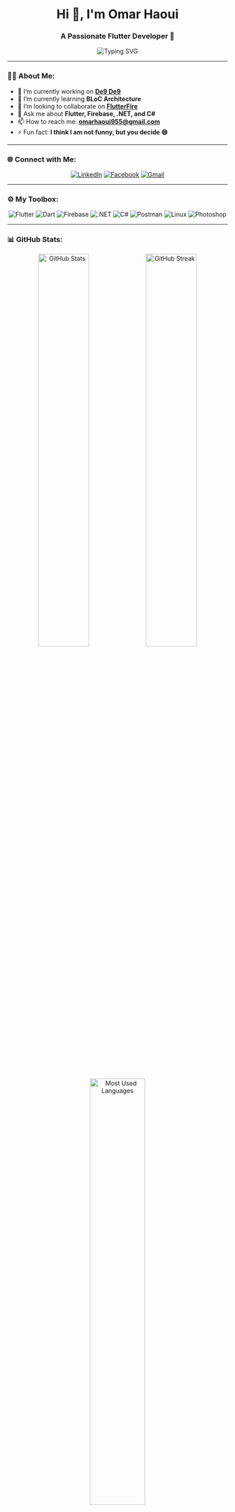 <h1 align="center">Hi 👋, I'm Omar Haoui</h1>
<h3 align="center">A Passionate Flutter Developer 🚀</h3>

<p align="center">
  <img src="https://readme-typing-svg.demolab.com?font=Fira+Code&size=22&pause=1000&color=36BCF7&width=435&lines=Flutter+enthusiast+%F0%9F%8D%80;Exploring+BLoC+patterns;Open+Source+Contributor;Always+learning+new+technologies!" alt="Typing SVG" />
</p>

---

### 👨‍💻 About Me:
- 🔭 I’m currently working on [**De9 De9**](https://github.com/OmarHaoui/Swift_User.git)  
- 🌱 I’m currently learning **BLoC Architecture**  
- 👯 I’m looking to collaborate on [**FlutterFire**](https://github.com/firebase/flutterfire)  
- 💬 Ask me about **Flutter, Firebase, .NET, and C#**  
- 📫 How to reach me: **omarhaoui955@gmail.com**  
- ⚡ Fun fact: **I think I am not funny, but you decide 😄**

---

### 🌐 Connect with Me:
<p align="center">
  <a href="https://www.linkedin.com/in/omarhaoui/" target="_blank"><img src="https://img.shields.io/badge/LinkedIn-%230077B5.svg?style=for-the-badge&logo=linkedin&logoColor=white" alt="LinkedIn"/></a>
  <a href="https://www.facebook.com/omarhaoui.955/" target="_blank"><img src="https://img.shields.io/badge/Facebook-%231877F2.svg?style=for-the-badge&logo=facebook&logoColor=white" alt="Facebook"/></a>
  <a href="mailto:omarhaoui955@gmail.com"><img src="https://img.shields.io/badge/Gmail-D14836.svg?style=for-the-badge&logo=gmail&logoColor=white" alt="Gmail"/></a>
</p>

---

### ⚙️ My Toolbox:
<p align="center">
  <img src="https://img.shields.io/badge/Flutter-%2302569B.svg?style=for-the-badge&logo=Flutter&logoColor=white" alt="Flutter"/>
  <img src="https://img.shields.io/badge/Dart-%230175C2.svg?style=for-the-badge&logo=Dart&logoColor=white" alt="Dart"/>
  <img src="https://img.shields.io/badge/Firebase-%23FFCA28.svg?style=for-the-badge&logo=firebase&logoColor=black" alt="Firebase"/>
  <img src="https://img.shields.io/badge/.NET-%235C2D91.svg?style=for-the-badge&logo=dotnet&logoColor=white" alt=".NET"/>
  <img src="https://img.shields.io/badge/C%23-%23239120.svg?style=for-the-badge&logo=csharp&logoColor=white" alt="C#"/>
  <img src="https://img.shields.io/badge/Postman-FF6C37.svg?style=for-the-badge&logo=postman&logoColor=white" alt="Postman"/>
  <img src="https://img.shields.io/badge/Linux-%23FCC624.svg?style=for-the-badge&logo=linux&logoColor=black" alt="Linux"/>
  <img src="https://img.shields.io/badge/Photoshop-31A8FF.svg?style=for-the-badge&logo=adobephotoshop&logoColor=white" alt="Photoshop"/>
</p>

---

### 📊 GitHub Stats:
<p align="center">
  <img src="https://github-readme-stats.vercel.app/api?username=OmarHaoui&show_icons=true&theme=radical" alt="GitHub Stats" width="48%" />
  <img src="https://streak-stats.demolab.com?user=OmarHaoui&theme=radical" alt="GitHub Streak" width="48%"/>
</p>

<p align="center">
  <img src="https://github-readme-stats.vercel.app/api/top-langs?username=OmarHaoui&show_icons=true&locale=en&layout=compact&theme=radical" alt="Most Used Languages" width="50%" />
</p>

---

### 🌟 Featured Projects:
<p align="center">
  <a href="https://github.com/OmarHaoui/Swift_User.git">
    <img src="https://github-readme-stats.vercel.app/api/pin/?username=OmarHaoui&repo=Swift_User&theme=radical" alt="De9 De9"/>
  </a>
</p>

---

### 🚀 Fun Facts:
- 🐧 I love working with Linux and customizing environments.
- 📸 In my free time, I experiment with graphic design and Blender.
- 🎯 I enjoy setting challenging coding goals and achieving them one step at a time.

---

<p align="center">
  <img src="https://github-profile-trophy.vercel.app/?username=OmarHaoui&theme=radical&margin-w=15&column=7" alt="GitHub Trophies"/>
</p>
